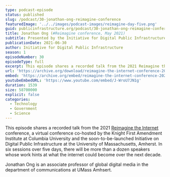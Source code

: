 ```yaml
---
type: podcast-episode
status: published
slug: /podcast/30-jonathan-ong-reimagine-conference
featuredImage: '../../images/podcast-images/reimagine-day-five.png'
guid: publicinfrastructure.org/podcast/30-jonathan-ong-reimagine-conference
title: Jonathan Ong (#Reimagine conference, May 2021)
subtitle: Presented by the Initiative for Digital Public Infrastructure at UMass Amherst
publicationDate: 2021-06-30
author: Initiative for Digital Public Infrastructure
season: 1
episodeNumber: 30
episodeType: full
excerpt: This episode shares a recorded talk from the 2021 Reimagine the Internet conference, a virtual conference co-hosted by the Knight First Amendment Institute at Columbia University and the soon-to-be-launched Initiative on Digital Public Infrastructure at the University of Massachusetts, Amherst. In six sessions over five days, there will be more than a dozen speakers whose work hints at what the internet could become over the next decade. Jonathan Ong is an associate professor of global digital media in the department of communications at UMass Amhsert.
url: 'https://archive.org/download/reimagine-the-internet-conference-2021/%23Reimagine%20Conference%2010.%20Jonathon%20Ong.mp3'
embed: 'https://archive.org/embed/reimagine-the-internet-conference-2021'
youtubeEmbedURL: 'https://www.youtube.com/embed/J-WroU7JN1g'
duration: 1539
size: 58700000
explicit: false
categories:
  - Technology
  - Government
  - Science
---
```


This episode shares a recorded talk from the 2021 [Reimagine the Internet](https://knightcolumbia.org/events/reimagine-the-internet) conference, a virtual conference co-hosted by the Knight First Amendment Institute at Columbia University and the soon-to-be-launched Initiative on Digital Public Infrastructure at the University of Massachusetts, Amherst. In six sessions over five days, there will be more than a dozen speakers whose work hints at what the internet could become over the next decade.

Jonathan Ong is an associate professor of global digital media in the department of communications at UMass Amhsert.